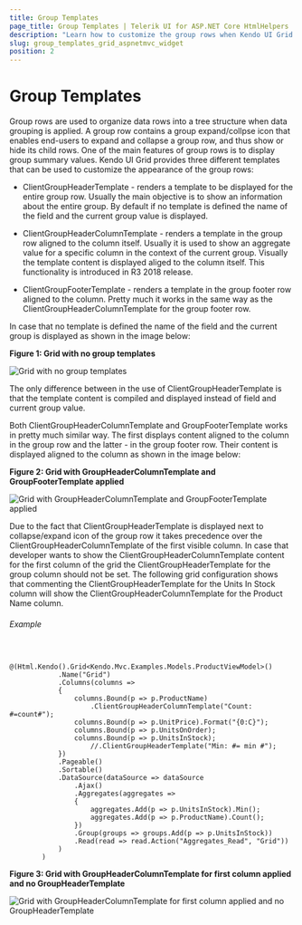 ```yaml
---
title: Group Templates
page_title: Group Templates | Telerik UI for ASP.NET Core HtmlHelpers
description: "Learn how to customize the group rows when Kendo UI Grid for ASP.NET MVC data is grouped."
slug: group_templates_grid_aspnetmvc_widget
position: 2
---
```


# Group Templates

Group rows are used to organize data rows into a tree structure when data grouping is applied. A group row contains a group expand/collpse icon that enables end-users to expand and collapse a group row, and thus show or hide its child rows. One of the main features of group rows is to display group summary values. Kendo UI Grid provides three different templates that can be used to customize the appearance of the group rows:

  - ClientGroupHeaderTemplate - renders a template to be displayed for the entire group row. Usually the main objective is to show an information about the entire group. By default if no template is defined the name of the field and the current group value is displayed.

  - ClientGroupHeaderColumnTemplate - renders a template in the group row aligned to the column itself. Usually it is used to show an aggregate value for a specific column in the context of the current group. Visually the template content is displayed aliged to the column itself. This functionality is introduced in R3 2018 release.

  - ClientGroupFooterTemplate - renders a template in the group footer row aligned to the column. Pretty much it works in the same way as the ClientGroupHeaderColumnTemplate for the group footer row.

In case that no template is defined the name of the field and the current group is displayed as shown in the image below:

**Figure 1: Grid with no group templates**

![Grid with no group templates](/helpers/html-helpers/data-management/grid/grid-no-group-header-template.png)

The only difference between in the use of ClientGroupHeaderTemplate is that the template content is compiled and displayed instead of field and current group value.

Both ClientGroupHeaderColumnTemplate and GroupFooterTemplate works in pretty much similar way. The first displays content aligned to the column in the group row and the latter - in the group footer row. Their content is displayed aligned to the column as shown in the image below:

**Figure 2: Grid with GroupHeaderColumnTemplate and GroupFooterTemplate applied**

![Grid with GroupHeaderColumnTemplate and GroupFooterTemplate applied](/helpers/html-helpers/data-management/grid/grid-group-header-column-template.png)

Due to the fact that ClientGroupHeaderTemplate is displayed next to collapse/expand icon of the group row it takes precedence over the ClientGroupHeaderColumnTemplate of the first visible column. In case that developer wants to show the ClientGroupHeaderColumnTemplate content for the first column of the grid the ClientGroupHeaderTemplate for the group column should not be set. The following grid configuration shows that commenting the ClientGroupHeaderTemplate for the Units In Stock column will show the ClientGroupHeaderColumnTemplate for the Product Name column.

###### Example

```tab-Razor

        @(Html.Kendo().Grid<Kendo.Mvc.Examples.Models.ProductViewModel>()
            .Name("Grid")
            .Columns(columns =>
            {
                columns.Bound(p => p.ProductName)
                    .ClientGroupHeaderColumnTemplate("Count: #=count#");
                columns.Bound(p => p.UnitPrice).Format("{0:C}");
                columns.Bound(p => p.UnitsOnOrder);
                columns.Bound(p => p.UnitsInStock);
                    //.ClientGroupHeaderTemplate("Min: #= min #");
            })
            .Pageable()
            .Sortable()
            .DataSource(dataSource => dataSource
                .Ajax()
                .Aggregates(aggregates =>
                {
                    aggregates.Add(p => p.UnitsInStock).Min();
                    aggregates.Add(p => p.ProductName).Count();
                })
                .Group(groups => groups.Add(p => p.UnitsInStock))
                .Read(read => read.Action("Aggregates_Read", "Grid"))
            )
        )
```

**Figure 3: Grid with GroupHeaderColumnTemplate for first column applied and no GroupHeaderTemplate**

![Grid with GroupHeaderColumnTemplate for first column applied and no GroupHeaderTemplate](/helpers/html-helpers/data-management/grid/grid-group-header-column-template-first-column.png)